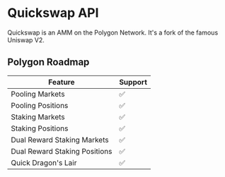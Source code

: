 # Quickswap API

Quickswap is an AMM on the Polygon Network. It's a fork of the famous Uniswap V2.

## Polygon Roadmap <a href="#ethereum-roadmap" id="ethereum-roadmap"></a>

| Feature                       | Support |
| ----------------------------- | ------- |
| Pooling Markets               | ✅       |
| Pooling Positions             | ✅       |
| Staking Markets               | ​​✅     |
| Staking Positions             | ✅       |
| Dual Reward Staking Markets   | ✅       |
| Dual Reward Staking Positions | ✅       |
| Quick Dragon's Lair           | ✅       |

## &#x20;<a href="#ethereum-roadmap" id="ethereum-roadmap"></a>
